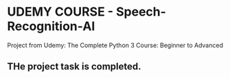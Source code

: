 # UDEMY COURSE - Speech-Recognition-AI
Project from Udemy: The Complete Python 3 Course: Beginner to Advanced

## THe project task is completed. 
